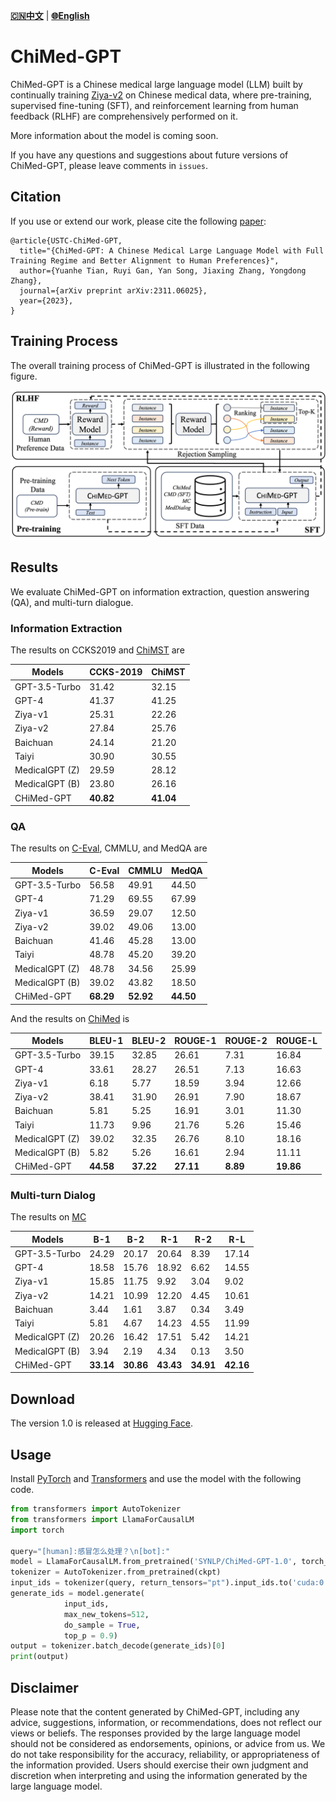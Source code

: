 [**🇨🇳中文**](./README.md) | [**🌐English**](./README-EN.md)

# ChiMed-GPT

ChiMed-GPT is a Chinese medical large language model (LLM) built by continually training [Ziya-v2](https://arxiv.org/abs/2311.03301) on Chinese medical data, where pre-training, supervised fine-tuning (SFT), and reinforcement learning from human feedback (RLHF) are comprehensively performed on it.

More information about the model is coming soon.

If you have any questions and suggestions about future versions of ChiMed-GPT, please leave comments in `issues`.

## Citation

If you use or extend our work, please cite the following [paper](https://arxiv.org/abs/2311.06025):
```
@article{USTC-ChiMed-GPT,
  title="{ChiMed-GPT: A Chinese Medical Large Language Model with Full Training Regime and Better Alignment to Human Preferences}",
  author={Yuanhe Tian, Ruyi Gan, Yan Song, Jiaxing Zhang, Yongdong Zhang},
  journal={arXiv preprint arXiv:2311.06025},
  year={2023},
}
```

## Training Process

The overall training process of ChiMed-GPT is illustrated in the following figure.

![](docs/figures/architecture.png)

## Results

We evaluate ChiMed-GPT on information extraction, question answering (QA), and multi-turn dialogue.

### Information Extraction

The results on CCKS2019 and [ChiMST](https://github.com/synlp/ChiMST) are

| Models          | CCKS-2019 | ChiMST |
|-----------------|-----------|--------|
| GPT-3.5-Turbo   | 31.42     | 32.15  |
| GPT-4           | 41.37     | 41.25  |
| Ziya-v1         | 25.31     | 22.26  |
| Ziya-v2         | 27.84     | 25.76  |
| Baichuan        | 24.14     | 21.20  |
| Taiyi           | 30.90     | 30.55  |
| MedicalGPT (Z)  | 29.59     | 28.12  |
| MedicalGPT (B)  | 23.80     | 26.16  |
| CHiMed-GPT      | **40.82**     | **41.04**  |

### QA

The results on [C-Eval](https://cevalbenchmark.com/), CMMLU, and MedQA are

| Models         | C-Eval | CMMLU | MedQA |
|----------------|-------------|------------|------------|
| GPT-3.5-Turbo  | 56.58       | 49.91      | 44.50      |
| GPT-4          | 71.29       | 69.55      | 67.99      |
| Ziya-v1        | 36.59       | 29.07      | 12.50      |
| Ziya-v2        | 39.02       | 49.06      | 13.00      |
| Baichuan       | 41.46       | 45.28      | 13.00      |
| Taiyi          | 48.78       | 45.20      | 39.20      |
| MedicalGPT (Z) | 48.78       | 34.56      | 25.99      |
| MedicalGPT (B) | 39.02       | 43.82      | 18.50      |
| CHiMed-GPT     | **68.29**       | **52.92**      | **44.50**      |


And the results on [ChiMed](https://github.com/synlp/ChiMST) is

| Models         | BLEU-1  | BLEU-2  | ROUGE-1  | ROUGE-2  | ROUGE-L  |
|----------------|------|------|------|------|------|
| GPT-3.5-Turbo  | 39.15| 32.85| 26.61| 7.31 | 16.84|
| GPT-4          | 33.61| 28.27| 26.51| 7.13 | 16.63|
| Ziya-v1        | 6.18 | 5.77 | 18.59| 3.94 | 12.66|
| Ziya-v2        | 38.41| 31.90| 26.91| 7.90 | 18.67|
| Baichuan       | 5.81 | 5.25 | 16.91| 3.01 | 11.30|
| Taiyi          | 11.73| 9.96 | 21.76| 5.26 | 15.46|
| MedicalGPT (Z) | 39.02| 32.35| 26.76| 8.10 | 18.16|
| MedicalGPT (B) | 5.82 | 5.26 | 16.61| 2.94 | 11.11|
| CHiMed-GPT     | **44.58**| **37.22**| **27.11**| **8.89** | **19.86**|



### Multi-turn Dialog

The results on [MC](https://aclanthology.org/2020.coling-main.63/)

| Models          | B-1   | B-2   | R-1   | R-2  | R-L  |
|-----------------|-------|-------|-------|------|------|
| GPT-3.5-Turbo   | 24.29 | 20.17 | 20.64 | 8.39 | 17.14|
| GPT-4           | 18.58 | 15.76 | 18.92 | 6.62 | 14.55|
| Ziya-v1         | 15.85 | 11.75 | 9.92  | 3.04 | 9.02 |
| Ziya-v2         | 14.21 | 10.99 | 12.20 | 4.45 | 10.61|
| Baichuan        | 3.44  | 1.61  | 3.87  | 0.34 | 3.49 |
| Taiyi           | 5.81  | 4.67  | 14.23 | 4.55 | 11.99|
| MedicalGPT (Z)  | 20.26 | 16.42 | 17.51 | 5.42 | 14.21|
| MedicalGPT (B)  | 3.94  | 2.19  | 4.34  | 0.13 | 3.50 |
| CHiMed-GPT      | **33.14** | **30.86** | **43.43** | **34.91**| **42.16**|



## Download

The version 1.0 is released at [Hugging Face](https://huggingface.co/SYNLP/ChiMed-GPT-1.0).


## Usage

Install [PyTorch](https://pytorch.org/get-started/locally/) and [Transformers](https://huggingface.co/docs/transformers/installation) and use the model with the following code.

```python
from transformers import AutoTokenizer
from transformers import LlamaForCausalLM
import torch

query="[human]:感冒怎么处理？\n[bot]:"
model = LlamaForCausalLM.from_pretrained('SYNLP/ChiMed-GPT-1.0', torch_dtype=torch.float16, device_map="auto").eval()
tokenizer = AutoTokenizer.from_pretrained(ckpt)
input_ids = tokenizer(query, return_tensors="pt").input_ids.to('cuda:0')
generate_ids = model.generate(
            input_ids,
            max_new_tokens=512, 
            do_sample = True, 
            top_p = 0.9)
output = tokenizer.batch_decode(generate_ids)[0]
print(output)
```

## Disclaimer

Please note that the content generated by ChiMed-GPT, including any advice, suggestions, information, or recommendations, does not reflect our views or beliefs. The responses provided by the large language model should not be considered as endorsements, opinions, or advice from us. We do not take responsibility for the accuracy, reliability, or appropriateness of the information provided. Users should exercise their own judgment and discretion when interpreting and using the information generated by the large language model.
